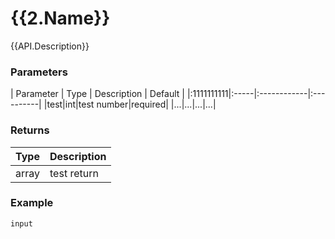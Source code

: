 # {{2.Name}}

{{API.Description}}

### Parameters
| Parameter | Type | Description |  Default  |
|:1111111111|:-----|:------------|:----------|
|test|int|test number|required|
|...|...|...|...|

### Returns
| Type | Description |
|:-----|:------------|
|array| test return|

### Example

```http
input
```
